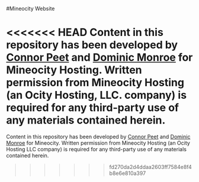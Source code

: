 #Mineocity Website

<<<<<<< HEAD
Content in this repository has been developed by [Connor Peet](http://connorpeet.com) and [Dominic Monroe](http://dominic.io) for Mineocity Hosting. Written permission from Mineocity Hosting (an Ocity Hosting, LLC. company) is required for any third-party use of any materials contained herein.
=======
Content in this repository has been developed by [Connor Peet](http://connorpeet.com) and [Dominic Monroe](http://dominic.io) for Mineocity. Written permission from Mineocity Hosting (an Ocity Hosting LLC company) is required for any third-party use of any materials contained herein.
>>>>>>> fd270da2d4ddaa2603ff7584e8f4b8e6e810a397
